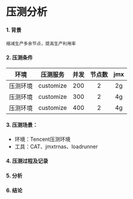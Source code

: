# 压测分析

#### 1. 背景

```
缩减生产多余节点，提高生产利用率
```

#### 2. 压测条件

| **环境** | **压测服务** | **并发** | **节点数** | **jmx** |
| :---: | :---: | :---: | :---: | :---: |
| 压测环境 | customize | 200 | 2 | 2g |
| 压测环境 | customize | 300 | 2 | 4g |
| 压测环境 | customize | 400 | 2 | 4g |

#### 3. 压测场景：

* 环境：Tencent压测环境
* 工具：CAT、jmxtrnas、loadrunner

      

#### 4. 压测过程及记录

#### 5. 分析

#### 6. 结论



